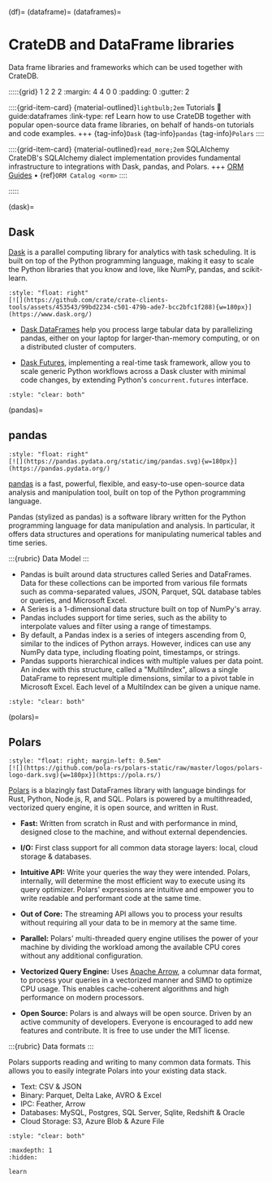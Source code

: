 (df)=
(dataframe)=
(dataframes)=
# CrateDB and DataFrame libraries

Data frame libraries and frameworks which can
be used together with CrateDB.


:::::{grid} 1 2 2 2
:margin: 4 4 0 0
:padding: 0
:gutter: 2

::::{grid-item-card} {material-outlined}`lightbulb;2em` Tutorials
:link: guide:dataframes
:link-type: ref
Learn how to use CrateDB together with popular open-source data frame
libraries, on behalf of hands-on tutorials and code examples.
+++
{tag-info}`Dask` {tag-info}`pandas` {tag-info}`Polars`
::::

::::{grid-item-card} {material-outlined}`read_more;2em` SQLAlchemy
CrateDB's SQLAlchemy dialect implementation provides fundamental infrastructure
to integrations with Dask, pandas, and Polars.
+++
[ORM Guides](inv:guide#orm) •
{ref}`ORM Catalog <orm>`
::::

:::::


(dask)=
## Dask

[Dask] is a parallel computing library for analytics with task scheduling.
It is built on top of the Python programming language, making it easy to scale
the Python libraries that you know and love, like NumPy, pandas, and scikit-learn.

```{div}
:style: "float: right"
[![](https://github.com/crate/crate-clients-tools/assets/453543/99bd2234-c501-479b-ade7-bcc2bfc1f288){w=180px}](https://www.dask.org/)
```

- [Dask DataFrames] help you process large tabular data by parallelizing pandas,
  either on your laptop for larger-than-memory computing, or on a distributed
  cluster of computers.

- [Dask Futures], implementing a real-time task framework, allow you to scale
  generic Python workflows across a Dask cluster with minimal code changes,
  by extending Python's `concurrent.futures` interface.

```{div}
:style: "clear: both"
```


(pandas)=
## pandas

```{div}
:style: "float: right"
[![](https://pandas.pydata.org/static/img/pandas.svg){w=180px}](https://pandas.pydata.org/)
```

[pandas] is a fast, powerful, flexible, and easy-to-use open-source data analysis
and manipulation tool, built on top of the Python programming language. 

Pandas (stylized as pandas) is a software library written for the Python programming
language for data manipulation and analysis. In particular, it offers data structures
and operations for manipulating numerical tables and time series.

:::{rubric} Data Model
:::
- Pandas is built around data structures called Series and DataFrames. Data for these
  collections can be imported from various file formats such as comma-separated values,
  JSON, Parquet, SQL database tables or queries, and Microsoft Excel.
- A Series is a 1-dimensional data structure built on top of NumPy's array.
- Pandas includes support for time series, such as the ability to interpolate values
  and filter using a range of timestamps.
- By default, a Pandas index is a series of integers ascending from 0, similar to the
  indices of Python arrays. However, indices can use any NumPy data type, including
  floating point, timestamps, or strings.
- Pandas supports hierarchical indices with multiple values per data point. An index
  with this structure, called a "MultiIndex", allows a single DataFrame to represent
  multiple dimensions, similar to a pivot table in Microsoft Excel. Each level of a
  MultiIndex can be given a unique name.

```{div}
:style: "clear: both"
```


(polars)=
## Polars

```{div}
:style: "float: right; margin-left: 0.5em"
[![](https://github.com/pola-rs/polars-static/raw/master/logos/polars-logo-dark.svg){w=180px}](https://pola.rs/)
```

[Polars] is a blazingly fast DataFrames library with language bindings for
Rust, Python, Node.js, R, and SQL. Polars is powered by a multithreaded,
vectorized query engine, it is open source, and written in Rust.

- **Fast:** Written from scratch in Rust and with performance in mind,
  designed close to the machine, and without external dependencies.

- **I/O:** First class support for all common data storage layers: local,
  cloud storage & databases.

- **Intuitive API:** Write your queries the way they were intended. Polars,
  internally, will determine the most efficient way to execute using its query
  optimizer. Polars' expressions are intuitive and empower you to write
  readable and performant code at the same time.

- **Out of Core:** The streaming API allows you to process your results without
  requiring all your data to be in memory at the same time.

- **Parallel:** Polars' multi-threaded query engine utilises the power of your
  machine by dividing the workload among the available CPU cores without any
  additional configuration.

- **Vectorized Query Engine:** Uses [Apache Arrow], a columnar data format, to
  process your queries in a vectorized manner and SIMD to optimize CPU usage.
  This enables cache-coherent algorithms and high performance on modern processors. 

- **Open Source:** Polars is and always will be open source. Driven by an active
  community of developers. Everyone is encouraged to add new features and contribute.
  It is free to use under the MIT license.

:::{rubric} Data formats
:::

Polars supports reading and writing to many common data formats.
This allows you to easily integrate Polars into your existing data stack.
 
- Text: CSV & JSON
- Binary: Parquet, Delta Lake, AVRO & Excel
- IPC: Feather, Arrow
- Databases: MySQL, Postgres, SQL Server, Sqlite, Redshift & Oracle
- Cloud Storage: S3, Azure Blob & Azure File

```{div}
:style: "clear: both"
```


```{toctree}
:maxdepth: 1
:hidden:

learn
```


[Apache Arrow]: https://arrow.apache.org/
[Dask]: https://www.dask.org/
[Dask DataFrames]: https://docs.dask.org/en/latest/dataframe.html
[Dask Futures]: https://docs.dask.org/en/latest/futures.html
[pandas]: https://pandas.pydata.org/
[Polars]: https://pola.rs/
